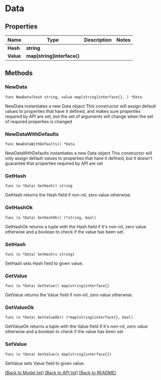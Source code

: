 # Data

## Properties

Name | Type | Description | Notes
------------ | ------------- | ------------- | -------------
**Hash** | **string** |  | 
**Value** | **map[string]interface{}** |  | 

## Methods

### NewData

`func NewData(hash string, value map[string]interface{}, ) *Data`

NewData instantiates a new Data object
This constructor will assign default values to properties that have it defined,
and makes sure properties required by API are set, but the set of arguments
will change when the set of required properties is changed

### NewDataWithDefaults

`func NewDataWithDefaults() *Data`

NewDataWithDefaults instantiates a new Data object
This constructor will only assign default values to properties that have it defined,
but it doesn't guarantee that properties required by API are set

### GetHash

`func (o *Data) GetHash() string`

GetHash returns the Hash field if non-nil, zero value otherwise.

### GetHashOk

`func (o *Data) GetHashOk() (*string, bool)`

GetHashOk returns a tuple with the Hash field if it's non-nil, zero value otherwise
and a boolean to check if the value has been set.

### SetHash

`func (o *Data) SetHash(v string)`

SetHash sets Hash field to given value.


### GetValue

`func (o *Data) GetValue() map[string]interface{}`

GetValue returns the Value field if non-nil, zero value otherwise.

### GetValueOk

`func (o *Data) GetValueOk() (*map[string]interface{}, bool)`

GetValueOk returns a tuple with the Value field if it's non-nil, zero value otherwise
and a boolean to check if the value has been set.

### SetValue

`func (o *Data) SetValue(v map[string]interface{})`

SetValue sets Value field to given value.



[[Back to Model list]](../README.md#documentation-for-models) [[Back to API list]](../README.md#documentation-for-api-endpoints) [[Back to README]](../README.md)


